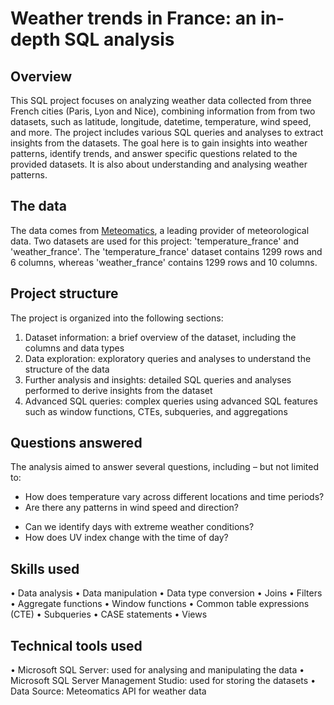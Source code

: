 # Weather trends in France: an in-depth SQL analysis


## Overview
This SQL project focuses on analyzing weather data collected from three French cities (Paris, Lyon and Nice), combining information from from two datasets, such as latitude, longitude, 
datetime, temperature, wind speed, and more. 
The project includes various SQL queries and analyses to extract insights from the datasets. 
The goal here is to gain insights into weather patterns, identify trends, and answer specific questions related to the provided datasets. It is also about understanding and analysing 
weather patterns.

## The data
The data comes from [Meteomatics](https://www.meteomatics.com/), a leading provider of meteorological data. Two datasets are used for this project: 'temperature_france' and 'weather_france'.
The 'temperature_france' dataset contains 1299 rows and 6 columns, whereas 'weather_france' contains 1299 rows and 10 columns.

## Project structure
The project is organized into the following sections:
1.	Dataset information: a brief overview of the dataset, including the columns and data types
2.	Data exploration: exploratory queries and analyses to understand the structure of the data
3.	Further analysis and insights: detailed SQL queries and analyses performed to derive insights from the dataset
4.	Advanced SQL queries: complex queries using advanced SQL features such as window functions, CTEs, subqueries, and aggregations

## Questions answered
The analysis aimed to answer several questions, including – but not limited to:
* How does temperature vary across different locations and time periods?
* Are there any patterns in wind speed and direction?
- Can we identify days with extreme weather conditions?
- How does UV index change with the time of day?

## Skills used
•	Data analysis
•	Data manipulation
•	Data type conversion
•	Joins
•	Filters
•	Aggregate functions
•	Window functions
•	Common table expressions (CTE)
•	Subqueries
•	CASE statements
•	Views

## Technical tools used
• Microsoft SQL Server: used for analysing and manipulating the data
• Microsoft SQL Server Management Studio: used for storing the datasets
•	Data Source: Meteomatics API for weather data
